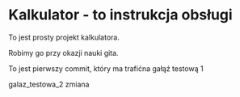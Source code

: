# Kalkulator - to instrukcja obsługi


To jest prosty projekt kalkulatora.

Robimy go przy okazji nauki gita.

To jest pierwszy commit, który ma trafićna gałąź testową 1

galaz_testowa_2 zmiana